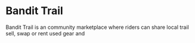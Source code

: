# Bandit Trail

Bandit Trail is an community marketplace where riders can share local trail sell, swap or rent used gear and
